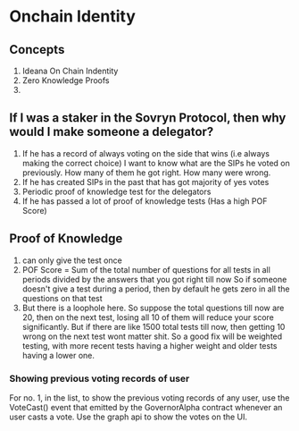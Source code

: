 # Onchain Identity

## Concepts
1. Ideana On Chain Indentity
2. Zero Knowledge Proofs
3. 


## If I was a staker in the Sovryn Protocol, then why would I make someone a delegator?
1. If he has a record of always voting on the side that wins (i.e always making the correct choice)
    I want to know what are the SIPs he voted on previously. How many of them he got right. How many were wrong.
2. If he has created SIPs in the past that has got majority of yes votes
3. Periodic proof of knowledge test for the delegators
4. If he has passed a lot of proof of knowledge tests (Has a high POF Score)



## Proof of Knowledge
1. can only give the test once
2. POF Score = Sum of the total number of questions for all tests in all periods divided by the answers that you got right till now
    So if someone doesn't give a test during a period, then by default he gets zero in all the questions on that test
3. But there is a loophole here. So suppose the total questions till now are 20, then on the next test, losing all 10 of them will
    reduce your score significantly. But if there are like 1500 total tests till now, then getting 10 wrong on the next test
    wont matter shit. So a good fix will be weighted testing, with more recent tests having a higher weight and older tests having a lower one.


### Showing previous voting records of user
For no. 1, in the list, to show the previous voting records of any user, use the VoteCast() event that emitted by the GovernorAlpha contract whenever an user casts a vote. Use the graph api to show the votes on the UI.